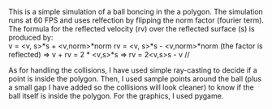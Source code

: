 This is a simple simulation of a ball boncing in the a polygon.
The simulation runs at 60 FPS and uses relfection by flipping the norm factor (fourier term).
The formula for the reflected velocity (rv) over the reflected surface (s) is produced by:  
  v = <v, s>*s + <v,norm>*norm
  rv = <v, s>*s  - <v,norm>*norm  (the factor is reflected)
  => v + rv = 2 * <v,s>*s => rv = 2<v,s>s - v //
  
As for handling the collisions, I have used simple ray-casting to decide if a point is inside the polygon.
Then, I used sample points around the ball (plus a small gap I have added so the collisions will look cleaner) to know if the ball itself is inside the polygon.
For the graphics, I used pygame.
